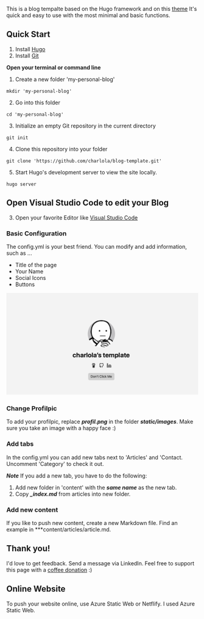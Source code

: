 This is a blog tempalte based on the Hugo framework and on this [theme](https://github.com/nanxiaobei/hugo-paper)
It's quick and easy to use with the most minimal and basic functions.

## Quick Start

1. Install [Hugo](https://gohugo.io/installation/)
2. Install [Git](https://git-scm.com/book/en/v2/Getting-Started-Installing-Git)


**Open your terminal or command line**

1. Create a new folder 'my-personal-blog'

```console
mkdir 'my-personal-blog'
```

2. Go into this folder 
```console
cd 'my-personal-blog'
```

3. Initialize an empty Git repository in the current directory
```console
git init
```

4. Clone this repository into your folder
```console
git clone 'https://github.com/charlola/blog-template.git'
```

5. Start Hugo's development server to view the site locally.
```console
hugo server
```



## Open Visual Studio Code to edit your Blog

3. Open your favorite Editor like [Visual Studio Code](https://code.visualstudio.com/download)
### Basic Configuration

The config.yml is your best friend. You can modify and add information, such as ...
- Title of the page
- Your Name
- Social Icons
- Buttons

![ProfilePic](static/images/example.png)


### Change Profilpic

To add your profilpic, replace ***profil.png*** in the folder ***static/images***. Make sure you take an image with a happy face :)

### Add tabs

In the config.yml you can add new tabs next to 'Articles' and 'Contact. Uncomment 'Category' to check it out.

***Note***
If you add a new tab, you have to do the following:
1. Add new folder in 'content' with the ***same name*** as the new tab.
2. Copy ***_index.md*** from articles into new folder.

### Add new content

If you like to push new content, create a new Markdown file. Find an example in ***content/articles/article.md.

## Thank you!

I'd love to get feedback. Send a message via LinkedIn. Feel free to support this page with a [coffee donation](https://ko-fi.com/heycharlola) :)



## Online Website

To push your website online, use Azure Static Web or Netflify. I used Azure Static Web.